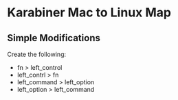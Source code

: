 # Karabiner Mac to Linux Map

## Simple Modifications

Create the following:

* fn > left_control
* left_contrl > fn
* left_command > left_option
* left_option > left_command
